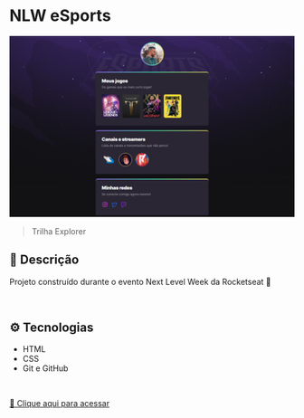 # NLW eSports

![preview](./.github/preview.png)

> Trilha Explorer

## 📖 Descrição
Projeto construído durante o evento Next Level Week da Rocketseat 🚀

</br>

## ⚙️ Tecnologias

- HTML
- CSS
- Git e GitHub

</br>

[🔗 Clique aqui para acessar ](https://marceloluza.github.io/nlw-esports/)

